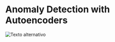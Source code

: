 # Anomaly Detection with Autoencoders


![Texto alternativo](/Users/fernandobayomartinez/Desktop/env/Anomaly-Detection-with-Autoencoders/images/combined_loss_distributions.png)
